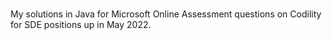 ###
My solutions in Java for Microsoft Online Assessment questions on Codility for SDE positions up in May 2022.
